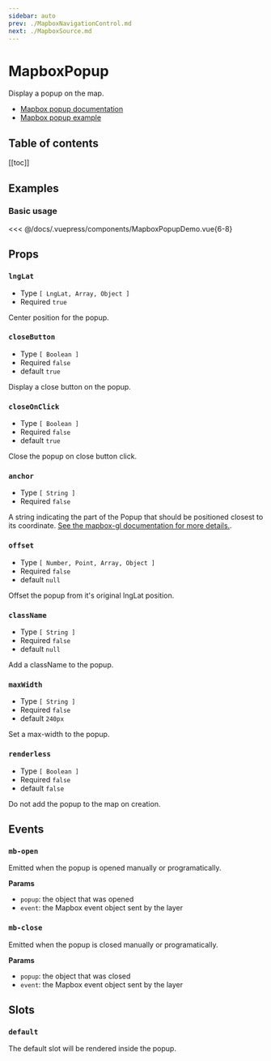 ```yaml
---
sidebar: auto
prev: ./MapboxNavigationControl.md
next: ./MapboxSource.md
---
```


# MapboxPopup

Display a popup on the map.

- [Mapbox popup documentation](https://docs.mapbox.com/mapbox-gl-js/api/#popup)
- [Mapbox popup example](https://docs.mapbox.com/mapbox-gl-js/example/popup/)


<h2>Table of contents</h2>

[[toc]]

## Examples

### Basic usage

<client-only>
  <mapbox-popup-demo api-key="MAPBOX_API_KEY" />
</client-only>

<<< @/docs/.vuepress/components/MapboxPopupDemo.vue{6-8}


## Props

### `lngLat`

- Type `[ LngLat, Array, Object ]`
- Required `true`

Center position for the popup.

### `closeButton`

- Type `[ Boolean ]`
- Required `false`
- default `true`

Display a close button on the popup.

### `closeOnClick`

- Type `[ Boolean ]`
- Required `false`
- default `true`

Close the popup on close button click.

### `anchor`

- Type `[ String ]`
- Required `false`

A string indicating the part of the Popup that should be positioned closest to its coordinate. [See the mapbox-gl documentation for more details.](https://docs.mapbox.com/mapbox-gl-js/api/#popup).

### `offset`

- Type `[ Number, Point, Array, Object ]`
- Required `false`
- default `null`

Offset the popup from it's original lngLat position.

### `className`

- Type `[ String ]`
- Required `false`
- default `null`

Add a className to the popup.

### `maxWidth`

- Type `[ String ]`
- Required `false`
- default `240px`

Set a max-width to the popup.

### `renderless`

- Type `[ Boolean ]`
- Required `false`
- default `false`

Do not add the popup to the map on creation.

## Events

### `mb-open`

Emitted when the popup is opened manually or programatically.

**Params**
- `popup`: the object that was opened
- `event`: the Mapbox event object sent by the layer

### `mb-close`

Emitted when the popup is closed manually or programatically.

**Params**
- `popup`: the object that was closed
- `event`: the Mapbox event object sent by the layer

## Slots

### `default`

The default slot will be rendered inside the popup.


